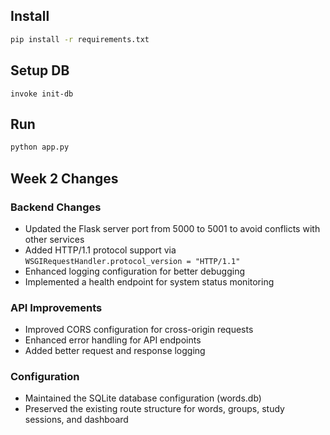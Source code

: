 ## Install

```sh
pip install -r requirements.txt
```

## Setup DB

```
invoke init-db
```

## Run

```sh
python app.py
```

## Week 2 Changes

### Backend Changes
- Updated the Flask server port from 5000 to 5001 to avoid conflicts with other services
- Added HTTP/1.1 protocol support via `WSGIRequestHandler.protocol_version = "HTTP/1.1"`
- Enhanced logging configuration for better debugging
- Implemented a health endpoint for system status monitoring

### API Improvements
- Improved CORS configuration for cross-origin requests
- Enhanced error handling for API endpoints
- Added better request and response logging

### Configuration
- Maintained the SQLite database configuration (words.db)
- Preserved the existing route structure for words, groups, study sessions, and dashboard